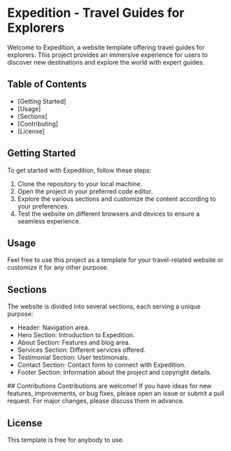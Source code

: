 # Expedition - Travel Guides for Explorers
Welcome to Expedition, a website template offering travel guides for explorers. This project provides an immersive experience for users to discover new destinations and explore the world with expert guides.

## Table of Contents
- [Getting Started]
- [Usage]
- [Sections]
- [Contributing]
- [License]

## Getting Started
To get started with Expedition, follow these steps:

1. Clone the repository to your local machine.
2. Open the project in your preferred code editor.
3. Explore the various sections and customize the content according to your preferences.
4. Test the website on different browsers and devices to ensure a seamless experience.

## Usage
Feel free to use this project as a template for your travel-related website or customize it for any other purpose.

## Sections
The website is divided into several sections, each serving a unique purpose:
<ul>
<li>Header: Navigation area.</li>
<li>Hero Section: Introduction to Expedition.</li>
<li>About Section: Features and blog area.</li>
<li>Services Section: Different services offered.</li>
<li>Testimonial Section: User testimonials.</li>
<li>Contact Section: Contact form to connect with Expedition.</li>
<li>Footer Section: Information about the project and copyright details.</li>
</ul>
## Contributions
Contributions are welcome! If you have ideas for new features, improvements, or bug fixes, please open an issue or submit a pull request. For major changes, please discuss them in advance.

## License
This template is free for anybody to use.

